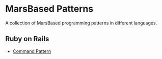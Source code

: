 # MarsBased Patterns

A collection of MarsBased programming patterns in different languages.

## Ruby on Rails

- [Command Pattern](rails/commands-pattern)
